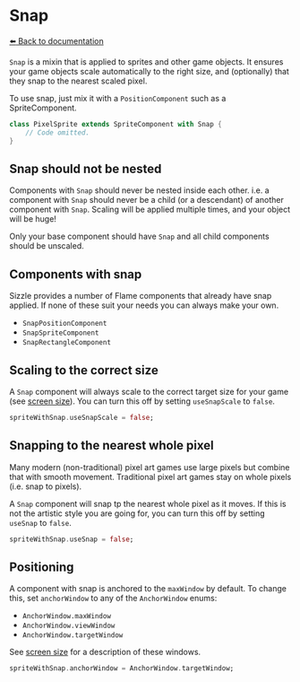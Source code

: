 # Snap

[:arrow_left: Back to documentation](index.md)

`Snap` is a mixin that is applied to sprites and other game objects. It ensures your game objects
scale automatically to the right size, and (optionally) that they snap to the nearest scaled pixel.

To use snap, just mix it with a `PositionComponent` such as a SpriteComponent.

```dart
class PixelSprite extends SpriteComponent with Snap {
    // Code omitted.
}
```


## Snap should not be nested

Components with `Snap` should never be nested inside each other. i.e. a component with `Snap` should
never be a child (or a descendant) of another component with `Snap`. Scaling will be applied
multiple times, and your object will be huge!

Only your base component should have `Snap` and all child components should be unscaled.


## Components with snap

Sizzle provides a number of Flame components that already have snap applied. If none of these suit
your needs you can always make your own.

- `SnapPositionComponent`
- `SnapSpriteComponent`
- `SnapRectangleComponent`


## Scaling to the correct size

A `Snap` component will always scale to the correct target size for your game (see
[screen size]). You can turn this off by setting `useSnapScale` to `false`.

```dart
spriteWithSnap.useSnapScale = false;
```


## Snapping to the nearest whole pixel

Many modern (non-traditional) pixel art games use large pixels but combine that with smooth
movement. Traditional pixel art games stay on whole pixels (i.e. snap to pixels).

A `Snap` component will snap tp the nearest whole pixel as it moves. If this is not the artistic
style you are going for, you can turn this off by setting `useSnap` to `false`.

```dart
spriteWithSnap.useSnap = false;
```


## Positioning

A component with snap is anchored to the `maxWindow` by default. To change this, set
`anchorWindow` to any of the `AnchorWindow` enums:

- `AnchorWindow.maxWindow`
- `AnchorWindow.viewWindow`
- `AnchorWindow.targetWindow`

See [screen size] for a description of these windows.

```dart
spriteWithSnap.anchorWindow = AnchorWindow.targetWindow;
```

[screen size]: game_structure.md#screen-size
